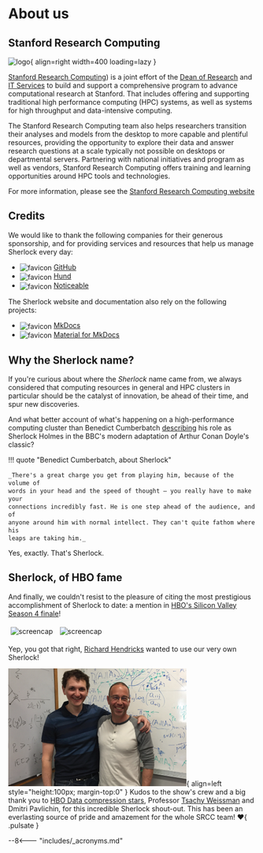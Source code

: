 # About us

## Stanford Research Computing

![logo](images/srcc.png){ align=right width=400 loading=lazy }

[Stanford Research Computing][url_srcc]) is a joint effort of the [Dean of
Research][url_dor] and [IT Services][url_uit] to build and support a
comprehensive program to advance computational research at Stanford.  That
includes offering and supporting traditional high performance computing (HPC)
systems, as well as systems for high throughput and data-intensive computing.

The Stanford Research Computing team also helps researchers transition their
analyses and models from the desktop to more capable and plentiful resources,
providing the opportunity to explore their data and answer research questions
at a scale typically not possible on desktops or departmental servers.
Partnering with national initiatives and program as well as vendors, Stanford
Research Computing offers training and learning opportunities around HPC tools
and technologies.

For more information, please see the [Stanford Research Computing
website][url_srcc]

[url_provost]:    //provost.stanford.edu/
[url_dor]:        //doresearch.stanford.edu/research-offices/dor-office-vice-provost-and-dean-research
[url_uit]:        //uit.stanford.edu
[url_srcc]:       //srcc.stanford.edu


## Credits

We would like to thank the following companies for their generous sponsorship,
and for providing services and resources that help us manage Sherlock every
day:

<!-- HTML styles for icons, pics and tables -->
<style>
img[alt="favicon"] {
    vertical-align: middle;
    height: 1rem;
}
img[alt="screencap"] {
    width: 320px;
    margin: 5px;
}
</style>

* ![favicon](//github.com/favicon.ico) [GitHub](//github.com)
* ![favicon](//hund.io/favicon.ico) [Hund](//hund.io)
* ![favicon](//images.noticeable.cloud/favicon.ico) [Noticeable](//noticeable.io)


The Sherlock website and documentation also rely on the following projects:

* ![favicon](//www.mkdocs.org/img/favicon.ico) [MkDocs](//mkdocs.org/)
* ![favicon](//squidfunk.github.io/mkdocs-material/assets/favicon.png)
  [Material for MkDocs](//squidfunk.github.io/mkdocs-material/)


## Why the Sherlock name?

If you're curious about where the *Sherlock* name came from, we always
considered that computing resources in general and HPC clusters in particular
should be the catalyst of innovation, be ahead of their time, and spur new
discoveries.

And what better account of what's happening on a high-performance computing
cluster than Benedict Cumberbatch [describing][url_quote] his role as Sherlock
Holmes in the BBC's modern adaptation of Arthur Conan Doyle's classic?

!!! quote "Benedict Cumberbatch, about Sherlock"

    _There's a great charge you get from playing him, because of the volume of
    words in your head and the speed of thought – you really have to make your
    connections incredibly fast. He is one step ahead of the audience, and of
    anyone around him with normal intellect. They can't quite fathom where his
    leaps are taking him._

Yes, exactly. That's Sherlock.


## Sherlock, of HBO fame

And finally, we couldn't resist to the pleasure of citing the most
prestigious accomplishment of Sherlock to date: a mention in [HBO's Silicon
Valley][url_sv] [Season 4 finale][url_ep38]!

![screencap](images/richard.png)
![screencap](images/bighead.png)

Yep, you got that right, [Richard Hendricks][url_richard] wanted to use our
very own Sherlock!

![compression_stars](images/compression_stars.png){ align=left
style="height:100px; margin-top:0" } Kudos to the show's crew and a big thank
you to [HBO Data compression stars][url_ieee], Professor [Tsachy
Weissman][url_tsachy] and Dmitri Pavlichin, for this incredible Sherlock
shout-out. This has been an everlasting source of pride and amazement for the
whole SRCC team! :heart:{ .pulsate }


[comment]: #  (link URLs -----------------------------------------------------)

[url_ep38]:     //www.hbo.com/silicon-valley/season-4/10-server-error
[url_sv]:       //www.hbo.com/silicon-valley
[url_richard]:  //www.hbo.com/silicon-valley/cast-and-crew/richard-hendricks
[url_quote]:    //www.theguardian.com/tv-and-radio/2010/jul/17/benedict-cumberbatch-sherlock-holmes
[url_tsachy]:   //web.stanford.edu/~tsachy/
[url_ieee]:     //ieeexplore.ieee.org/stamp/stamp.jsp?arnumber=8449030

--8<--- "includes/_acronyms.md"
